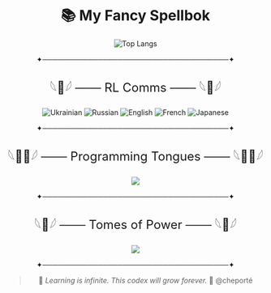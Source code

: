 <div align=center>

# 📚 My Fancy Spellbok

<!-- Top Languages -->
![Top Langs](https://github-readme-stats.vercel.app/api/top-langs/?username=cheporte&layout=compact&theme=tokyonight)

✦─────────────────────────────────────✦

<p style="font-size:24px;">𓆩💬𓆪 ─── RL Comms ─── 𓆩💬𓆪</p>

![Ukrainian](https://img.shields.io/badge/Ukrainian-Native-blue?style=flat-square)
![Russian](https://img.shields.io/badge/Russian-Fluent-red?style=flat-square)
![English](https://img.shields.io/badge/English-C1-brightgreen?style=flat-square)
![French](https://img.shields.io/badge/French-B1-yellow?style=flat-square)
![Japanese](https://img.shields.io/badge/Japanese-Wanna_Learn-lightgrey?style=flat-square)


✦─────────────────────────────────────✦

<p style="font-size:24px;">𓆩🧙‍♂️𓆪 ─── Programming Tongues ─── 𓆩🧙‍♂️𓆪</p>

<p align="center">
  <img src="https://skillicons.dev/icons?i=ts,js,py,java,kotlin,cpp,rust" />
</p>


✦─────────────────────────────────────✦

<p style="font-size:24px;">𓆩🧰𓆪 ─── Tomes of Power ─── 𓆩🧰𓆪</p>

<p align="center">
  <img src="https://skillicons.dev/icons?i=react,flask,fastapi,firebase,qt,linux,sass,vite,express,nodejs" />
</p>

✦─────────────────────────────────────✦

> 🌟 *Learning is infinite. This codex will grow forever.* 🌟
> @cheporté

</div>
